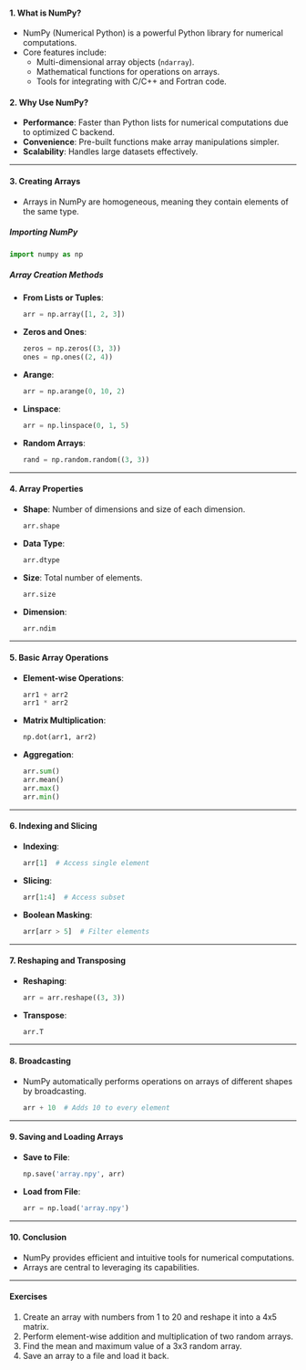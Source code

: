 #### 1. **What is NumPy?**
   - NumPy (Numerical Python) is a powerful Python library for numerical computations.
   - Core features include:
     - Multi-dimensional array objects (`ndarray`).
     - Mathematical functions for operations on arrays.
     - Tools for integrating with C/C++ and Fortran code.

#### 2. **Why Use NumPy?**
   - **Performance**: Faster than Python lists for numerical computations due to optimized C backend.
   - **Convenience**: Pre-built functions make array manipulations simpler.
   - **Scalability**: Handles large datasets effectively.

---

#### 3. **Creating Arrays**
   - Arrays in NumPy are homogeneous, meaning they contain elements of the same type.

##### Importing NumPy
```python
import numpy as np
```

##### Array Creation Methods
   - **From Lists or Tuples**:
     ```python
     arr = np.array([1, 2, 3])
     ```
   - **Zeros and Ones**:
     ```python
     zeros = np.zeros((3, 3))
     ones = np.ones((2, 4))
     ```
   - **Arange**:
     ```python
     arr = np.arange(0, 10, 2)
     ```
   - **Linspace**:
     ```python
     arr = np.linspace(0, 1, 5)
     ```
   - **Random Arrays**:
     ```python
     rand = np.random.random((3, 3))
     ```

---

#### 4. **Array Properties**
   - **Shape**: Number of dimensions and size of each dimension.
     ```python
     arr.shape
     ```
   - **Data Type**:
     ```python
     arr.dtype
     ```
   - **Size**: Total number of elements.
     ```python
     arr.size
     ```
   - **Dimension**:
     ```python
     arr.ndim
     ```

---

#### 5. **Basic Array Operations**
   - **Element-wise Operations**:
     ```python
     arr1 + arr2
     arr1 * arr2
     ```
   - **Matrix Multiplication**:
     ```python
     np.dot(arr1, arr2)
     ```
   - **Aggregation**:
     ```python
     arr.sum()
     arr.mean()
     arr.max()
     arr.min()
     ```

---

#### 6. **Indexing and Slicing**
   - **Indexing**:
     ```python
     arr[1]  # Access single element
     ```
   - **Slicing**:
     ```python
     arr[1:4]  # Access subset
     ```
   - **Boolean Masking**:
     ```python
     arr[arr > 5]  # Filter elements
     ```

---

#### 7. **Reshaping and Transposing**
   - **Reshaping**:
     ```python
     arr = arr.reshape((3, 3))
     ```
   - **Transpose**:
     ```python
     arr.T
     ```

---

#### 8. **Broadcasting**
   - NumPy automatically performs operations on arrays of different shapes by broadcasting.
     ```python
     arr + 10  # Adds 10 to every element
     ```

---

#### 9. **Saving and Loading Arrays**
   - **Save to File**:
     ```python
     np.save('array.npy', arr)
     ```
   - **Load from File**:
     ```python
     arr = np.load('array.npy')
     ```

---

#### 10. **Conclusion**
   - NumPy provides efficient and intuitive tools for numerical computations.
   - Arrays are central to leveraging its capabilities. 

---

#### Exercises
1. Create an array with numbers from 1 to 20 and reshape it into a 4x5 matrix.
2. Perform element-wise addition and multiplication of two random arrays.
3. Find the mean and maximum value of a 3x3 random array.
4. Save an array to a file and load it back.